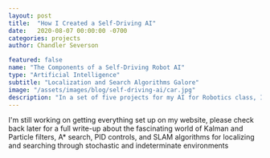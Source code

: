 ```yaml
---
layout: post
title:  "How I Created a Self-Driving AI"
date:   2020-08-07 00:00:00 -0700
categories: projects
author: Chandler Severson

featured: false
name: "The Components of a Self-Driving Robot AI"
type: "Artificial Intelligence"
subtitle: "Localization and Search Algorithms Galore"
image: "/assets/images/blog/self-driving-ai/car.jpg"
description: "In a set of five projects for my AI for Robotics class, I utilized and explored many of the algorithms that go into making a self-driving robot artificial intelligence. Read more to learn about the fascinating world of Kalman and Particle filters, A* search, PID controls, and SLAM algorithms for localizing and searching through stochastic and indeterminate environments. "
---
```


I'm still working on getting everything set up on my website, please check back later for a full write-up about the fascinating world of Kalman and Particle filters, A* search, PID controls, and SLAM algorithms for localizing and searching through stochastic and indeterminate environments